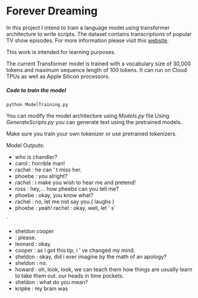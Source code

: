 # Forever Dreaming
In this project I intend to train a language model using transformer 
architecture to write scripts. The dataset contains transcriptions of 
popular TV show episodes. For more information please visit
this [website](https://transcripts.foreverdreaming.org/). 

This work is intended for learning purposes.

The current Transformer model is trained with a vocabulary size of 30,000 
tokens and maximum sequence length of 100 tokens. It can run on Cloud TPUs 
as well as Apple Silicon processors.

##### Code to train the model
`python ModelTraining.py`

You can modify the model architecture using _Models.py_ file
Using _GenerateScripts.py_ you can generate text using the pretrained models.

Make sure you train your own tokenizer or use pretrained tokenizers.

Model Outputs:

* who is chandler? 
* carol : horrible man! 
* rachel : he can ’ t miss her. 
* phoebe : you alright? 
* rachel : i make you wish to hear me and pretend! 
* ross : hey,… how pheebs can you tell me? 
* phoebe : okay, you know what? 
* rachel : no, let me not say you.( laughs ) 
* phoebe : yeah! rachel : okay, well, let ’ s`

`
* sheldon cooper 
* : please. 
* leonard : okay. 
* cooper : as i got this tip, i ’ ve changed my mind. 
* sheldon : okay, did i ever imagine by the math of an apology? 
* sheldon : no. 
* howard : oh, look, look, we can teach them how things are usually learn to take them out. our heads in time pockets. 
* sheldon : what do you mean? 
* kripke : my brain was
